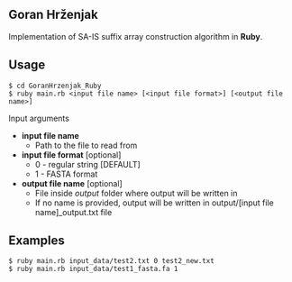 ﻿Goran Hrženjak
-----------
Implementation of SA-IS suffix array construction algorithm in **Ruby**.

Usage
-----------
	$ cd GoranHrzenjak_Ruby
    $ ruby main.rb <input file name> [<input file format>] [<output file name>]

Input arguments	
  * **input file name**
	* Path to the file to read from
  * **input file format** [optional] 
    * 0 - regular string [DEFAULT]
	* 1 - FASTA format
  * **output file name** [optional]
	* File inside *output* folder where output will be written in
	* If no name is provided, output will be written in output/[input file name]_output.txt file
	
Examples
-----------
    $ ruby main.rb input_data/test2.txt 0 test2_new.txt
	$ ruby main.rb input_data/test1_fasta.fa 1
	
	